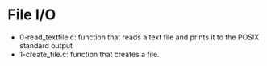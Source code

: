# File I/O
* 0-read_textfile.c: function that reads a text file and prints it to the POSIX standard output
* 1-create_file.c: function that creates a file.
